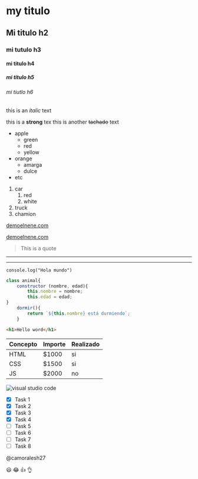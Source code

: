 <!-- Para que Github lo interprete tiene que llamarse README. -->

<!-- HEADINGS -->
# my titulo
## Mi titulo  h2
### mi tutulo h3 
#### mi titulo h4
##### mi titulo h5 
###### mi tiutlo h6 



<!-- TEXTO EN ITALICA -->
this is an *italic* text 



<!-- TEXTOS BOLD Y STRIKETHROUGH -->
this is a **strong** tex
this is another ~~tachado~~ text
<!-- si das enter al final del renglon da un salto de linea, sino se sigue sin salto de linea -->



<!-- UL y OL -->
* apple
    * green
    * red 
    * yellow
* orange
    * amarga 
    * dulce
* etc

1. car
    1. red
    2. white
2. truck 
3. chamion



<!-- ENLACES  -->
[demoelnene.com](https://www.demoelnene.com)
<!-- tienen que estar juntos sin espacios entre corchetes   -->
[demoelnene.com](https://www.demoelnene.com "Custom title")
<!-- las entrecomillas son para que cuando dejes el cursor aparezca un texto -->



<!-- CITAS -->
> This is a quote



<!-- LÍNEAS DIVISORAS -->
--- 
<!-- guion medio -->
___ 
<!-- guion bajo -->



<!-- LINEAS DE CÓDIGO -->
`console.log("Hola mundo")`
<!-- esto es para escribir una sola linea de código -->

```javascript
class animal{
    constructor (nombre, edad){
        this.nombre = nombre;
        this.edad = edad; 
}
    dormir(){
        return `${this.nombre} está durmiendo`;
    }
```
<!-- Esto es para escribir varias líneas de código, y para que las letras aparezcan de color necesitas especificar al inicio de las comillas cual es el lenguaje que estás utilizando.-->

```html
<h1>Hello word</h1>
```


<!-- TABLAS -->
|Concepto     | Importe  | Realizado|
|-------------|----------|----------|
|HTML         | $1000    |si        |
|CSS          | $1500    |    si    |
|JS           | $2000    |no        |



<!-- IMAGENES -->
![visual studio code](https://upload.wikimedia.org/wikipedia/commons/thumb/9/9a/Visual_Studio_Code_1.35_icon.svg/2048px-Visual_Studio_Code_1.35_icon.svg.png "VSc logo")

<!-- dale click izquierdo y pon "abrir imagen en una pestaña nueva" -->
<!-- La imagen se puede guardar localmente y colocas la direccion local del png o jpg, etc -->



 <!-- GITHUB MARKDOWN -->
 * [X] Task 1
 * [X] Task 2
 * [X] Task 3
 * [X] Task 4
 * [ ] Task 5
 * [ ] Task 6
 * [ ] Task 7
 * [ ] Task 8

 <!-- con espacio en blanco para que entienda github como casilla vacia -->

 <!-- para nombrar a alguien puedes poner -->
 @camoralesh27

 <!-- y le aparecerá una notificación a la persona -->

 <!-- para poner EMOJIS escribe en el buscador "github emojis" y te va a aparecer la lista de Github -->

 :smiley:
 :joy:
 :+1:
 :ok_hand:

<!-- VScode no lo interpreta pero Github si -->

<!-- Si quieres saber más, toda la documentación está en GITHUB MARKDOWN CHEAT SHEET -->
